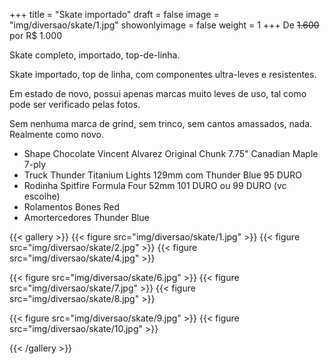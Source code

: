 +++
title = "Skate importado"
draft = false
image = "img/diversao/skate/1.jpg"
showonlyimage = false
weight = 1
+++
De ~~1.600~~ por <span class="price">R$ 1.000</span>

Skate completo, importado, top-de-linha.

<!--more-->

Skate importado, top de linha, com componentes ultra-leves e resistentes. 

Em estado de novo, possui apenas marcas muito leves de uso, tal como pode ser verificado pelas fotos. 

Sem nenhuma marca de grind, sem trinco, sem cantos amassados, nada. Realmente como novo.

- Shape Chocolate Vincent Alvarez Original Chunk 7.75" Canadian Maple 7-ply
- Truck Thunder Titanium Lights 129mm com Thunder Blue 95 DURO
- Rodinha Spitfire Formula Four 52mm 101 DURO ou 99 DURO (vc escolhe)
- Rolamentos Bones Red
- Amortercedores Thunder Blue

{{< gallery >}}
{{< figure src="img/diversao/skate/1.jpg" >}}
{{< figure src="img/diversao/skate/2.jpg" >}}
{{< figure src="img/diversao/skate/4.jpg" >}}

{{< figure src="img/diversao/skate/6.jpg" >}}
{{< figure src="img/diversao/skate/7.jpg" >}}
{{< figure src="img/diversao/skate/8.jpg" >}}

{{< figure src="img/diversao/skate/9.jpg" >}}
{{< figure src="img/diversao/skate/10.jpg" >}}

{{< /gallery >}}